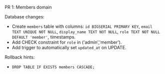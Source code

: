PR 1: Members domain

Database changes:
- Create `members` table with columns: `id BIGSERIAL PRIMARY KEY`, `email TEXT UNIQUE NOT NULL`, `display_name TEXT NOT NULL`, `role TEXT NOT NULL DEFAULT 'member'`, timestamps.
- Add CHECK constraint for `role` in ('admin','member').
- Add trigger to automatically set `updated_at` on UPDATE.

Rollback hints:
- `DROP TABLE IF EXISTS members CASCADE;`

